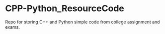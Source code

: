 # CPP-Python_ResourceCode
Repo for storing C++ and Python simple code from college assignment and exams.
